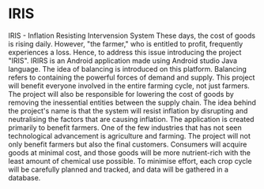 # IRIS
IRIS - Inflation Resisting Intervension System
These days, the cost of goods is rising daily. However, "the farmer," who is entitled to
profit, frequently experiences a loss. Hence, to address this issue introducing the project
"IRIS".
IRIRS is an Android application made using Android studio Java language.
The idea of balancing is introduced on this platform. Balancing refers to containing
the powerful forces of demand and supply. This project will benefit everyone involved in the
entire farming cycle, not just farmers. The project will also be responsible for lowering the
cost of goods by removing the inessential entities between the supply chain.
The idea behind the project's name is that the system will resist inflation by disrupting
and neutralising the factors that are causing inflation. The application is created primarily to
benefit farmers. One of the few industries that has not seen technological advancement is
agriculture and farming.
The project will not only benefit farmers but also the final customers. Consumers will
acquire goods at minimal cost, and those goods will be more nutrient-rich with the least
amount of chemical use possible. To minimise effort, each crop cycle will be carefully
planned and tracked, and data will be gathered in a database.
